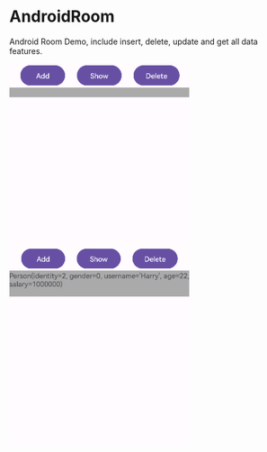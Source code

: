 # AndroidRoom
Android Room Demo, include insert, delete, update and get all data features.

<img src=https://github.com/hhbgk/AndroidRoom/blob/master/pic/img.png width=320> <img src=https://github.com/hhbgk/AndroidRoom/blob/master/pic/show.png width=320> 
